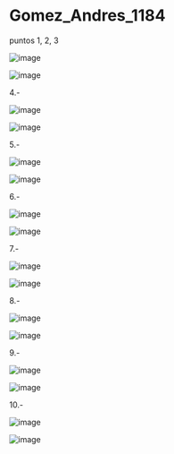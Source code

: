 # Gomez_Andres_1184
puntos 1, 2, 3

![image](https://github.com/user-attachments/assets/469b0988-05d6-485f-aa78-a0b64b72efb1)

![image](https://github.com/user-attachments/assets/7d2c9784-237c-4901-bdf0-e097d3f9aaf7)

4.-

![image](https://github.com/user-attachments/assets/d2226194-fe54-458b-80c3-9d12a1a4f914)

![image](https://github.com/user-attachments/assets/5667299d-901d-46f5-a312-b677452c5341)

5.- 

![image](https://github.com/user-attachments/assets/bda0e3ed-0842-4dfe-8b9e-f544b6c82e86)

![image](https://github.com/user-attachments/assets/5f74b55b-0e2a-4b8a-a957-7d4776b1b61c)

6.-

![image](https://github.com/user-attachments/assets/7d13d0b5-c152-47c0-9d32-d630da1d87cb)

![image](https://github.com/user-attachments/assets/6938d2b8-d9c1-4768-b1e1-fd84e964d140)

7.-

![image](https://github.com/user-attachments/assets/e03ad94f-3af5-4b15-b0b5-1186a0ae1c6c)

![image](https://github.com/user-attachments/assets/cf9f6e90-e1a1-4653-9cb5-6faa7720123e)


8.-

![image](https://github.com/user-attachments/assets/1a460c48-127d-4586-87ad-9ec9c253f14b)

![image](https://github.com/user-attachments/assets/c1beb4ed-9138-4dda-beb9-a6491f3be6a3)

9.-

![image](https://github.com/user-attachments/assets/6fbab7b9-170a-47e3-b9fe-55f0cc88b4b0)

![image](https://github.com/user-attachments/assets/1230d4b7-daf1-475f-a6e5-e46a96a6799b)

10.-

![image](https://github.com/user-attachments/assets/3f1b5531-a07e-40fb-85e4-e01f158fc2a3)

![image](https://github.com/user-attachments/assets/daa95308-0bca-4042-9f70-318f90f87a2c)








